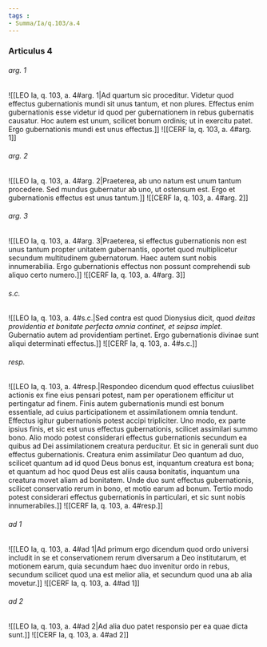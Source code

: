 ```yaml
---
tags : 
- Summa/Ia/q.103/a.4
---
```


### Articulus 4

###### arg. 1
![[LEO Ia, q. 103, a. 4#arg. 1|Ad quartum sic proceditur. Videtur quod effectus gubernationis mundi sit unus tantum, et non plures. Effectus enim gubernationis esse videtur id quod per gubernationem in rebus gubernatis causatur. Hoc autem est unum, scilicet bonum ordinis; ut in exercitu patet. Ergo gubernationis mundi est unus effectus.]]
![[CERF Ia, q. 103, a. 4#arg. 1]]

###### arg. 2
![[LEO Ia, q. 103, a. 4#arg. 2|Praeterea, ab uno natum est unum tantum procedere. Sed mundus gubernatur ab uno, ut ostensum est. Ergo et gubernationis effectus est unus tantum.]]
![[CERF Ia, q. 103, a. 4#arg. 2]]

###### arg. 3
![[LEO Ia, q. 103, a. 4#arg. 3|Praeterea, si effectus gubernationis non est unus tantum propter unitatem gubernantis, oportet quod multiplicetur secundum multitudinem gubernatorum. Haec autem sunt nobis innumerabilia. Ergo gubernationis effectus non possunt comprehendi sub aliquo certo numero.]]
![[CERF Ia, q. 103, a. 4#arg. 3]]

###### s.c.
![[LEO Ia, q. 103, a. 4#s.c.|Sed contra est quod Dionysius dicit, quod *deitas providentia et bonitate perfecta omnia continet, et seipsa implet*. Gubernatio autem ad providentiam pertinet. Ergo gubernationis divinae sunt aliqui determinati effectus.]]
![[CERF Ia, q. 103, a. 4#s.c.]]

###### resp.
![[LEO Ia, q. 103, a. 4#resp.|Respondeo dicendum quod effectus cuiuslibet actionis ex fine eius pensari potest, nam per operationem efficitur ut pertingatur ad finem. Finis autem gubernationis mundi est bonum essentiale, ad cuius participationem et assimilationem omnia tendunt. Effectus igitur gubernationis potest accipi tripliciter. Uno modo, ex parte ipsius finis, et sic est unus effectus gubernationis, scilicet assimilari summo bono. Alio modo potest considerari effectus gubernationis secundum ea quibus ad Dei assimilationem creatura perducitur. Et sic in generali sunt duo effectus gubernationis. Creatura enim assimilatur Deo quantum ad duo, scilicet quantum ad id quod Deus bonus est, inquantum creatura est bona; et quantum ad hoc quod Deus est aliis causa bonitatis, inquantum una creatura movet aliam ad bonitatem. Unde duo sunt effectus gubernationis, scilicet conservatio rerum in bono, et motio earum ad bonum. Tertio modo potest considerari effectus gubernationis in particulari, et sic sunt nobis innumerabiles.]]
![[CERF Ia, q. 103, a. 4#resp.]]

###### ad 1
![[LEO Ia, q. 103, a. 4#ad 1|Ad primum ergo dicendum quod ordo universi includit in se et conservationem rerum diversarum a Deo institutarum, et motionem earum, quia secundum haec duo invenitur ordo in rebus, secundum scilicet quod una est melior alia, et secundum quod una ab alia movetur.]]
![[CERF Ia, q. 103, a. 4#ad 1]]

###### ad 2
![[LEO Ia, q. 103, a. 4#ad 2|Ad alia duo patet responsio per ea quae dicta sunt.]]
![[CERF Ia, q. 103, a. 4#ad 2]]

